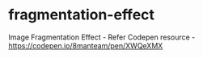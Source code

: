 # fragmentation-effect
Image Fragmentation Effect - Refer Codepen resource - https://codepen.io/8manteam/pen/XWQeXMX
